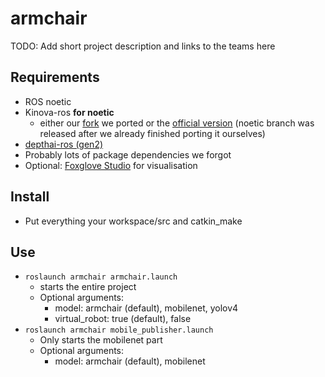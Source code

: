 # armchair

TODO: Add short project description and links to the teams here

## Requirements
  * ROS noetic
  * Kinova-ros **for noetic**
    * either our [fork](https://github.com/Aachen-Armchair-Engineers/kinova-ros) we ported or the [official version](https://github.com/Kinovarobotics/kinova-ros/tree/noetic-devel) (noetic branch was released after we already finished porting it ourselves)
  * [depthai-ros (gen2)](https://github.com/luxonis/depthai-ros/tree/noetic-devel)
  * Probably lots of package dependencies we forgot
  * Optional: [Foxglove Studio](https://foxglove.dev/) for visualisation
 
## Install
  * Put everything your workspace/src and catkin_make
  
## Use
* `roslaunch armchair armchair.launch`
  * starts the entire project
   * Optional arguments:
     * model: armchair (default), mobilenet, yolov4
     * virtual_robot: true (default), false
 * `roslaunch armchair mobile_publisher.launch`
   * Only starts the mobilenet part
   * Optional arguments:
     * model: armchair (default), mobilenet
